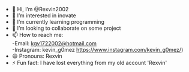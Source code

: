 - 👋 Hi, I’m @Rexvin2002
- 👀 I’m interested in inovate
- 🌱 I’m currently learning programming
- 💞️ I’m looking to collaborate on some project
- 📫 How to reach me: <br>
      -Email: kgv1722002@hotmail.com <br>
      -Instagram: kevin_g0mez https://www.instagram.com/kevin_g0mez/)
- 😄 Pronouns: Rexvin
- ⚡ Fun fact: I have lost everything from my old account 'Rexvin'

<!---
Rexvin2002/Rexvin2002 is a ✨ special ✨ repository because its `README.md` (this file) appears on your GitHub profile.
You can click the Preview link to take a look at your changes.
--->

